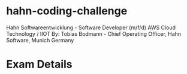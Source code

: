 # hahn-coding-challenge
Hahn Softwareentwicklung - Software Developer (m/f/d) AWS Cloud Technology / IIOT
By: Tobias Bodmann - Chief Operating Officer, Hahn Software, Munich Germany

Exam Details
=============
